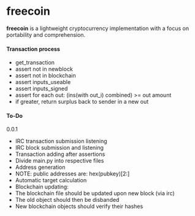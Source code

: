 # freecoin

**freecoin** is a lightweight cryptocurrency implementation with a focus on portability and comprehension.

#### Transaction process

- get_transaction
- assert not in newblock
- assert not in blockchain
- assert inputs_useable
- assert inputs_signed
- assert for each out: (ins(with out_i) combined) >= out amount
 - if greater, return surplus back to sender in a new out


#### To-Do
0.0.1

* IRC transaction submission listening
* IRC block submission and listening
* Transaction adding after assertions
* Divide main.py into respective files
* Address generation
 * NOTE: public addresses are: hex(pubkey)[2:]
* Automatic target calculation
* Blockchain updating:
 * The blockchain file should be updated upon new block (via irc)
 * The old object should then be disbanded
 * New blockchain objects should verify their hashes

